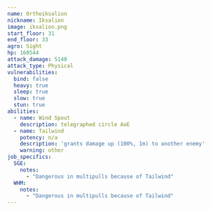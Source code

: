 ```yaml
---
name: Orthoiksalion
nickname: Iksalion
image: iksalion.png
start_floor: 31
end_floor: 33
agro: Sight
hp: 160544
attack_damage: 5140
attack_type: Physical
vulnerabilities:
  bind: false
  heavy: true
  sleep: true
  slow: true
  stun: true
abilities:
  - name: Wind Spout
    description: telegraphed circle AoE
  - name: Tailwind
    potency: n/a
    description: 'grants damage up (100%, 1m) to another enemy'
    warning: other
job_specifics:
  SGE:
    notes:
      - "Dangerous in multipulls because of Tailwind"
  WHM:
    notes:
      - "Dangerous in multipulls because of Tailwind"
---
```

